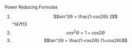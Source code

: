 Power Reducing Formulas
1. $$sin^2Θ = \frac{1-cos2Θ} 2$$  ^147f13
2. $$cos^2Θ = 1+cos2Θ$$
3. $$tan^2Θ = \frac{1-cos2Θ} {1+cos2Θ}$$